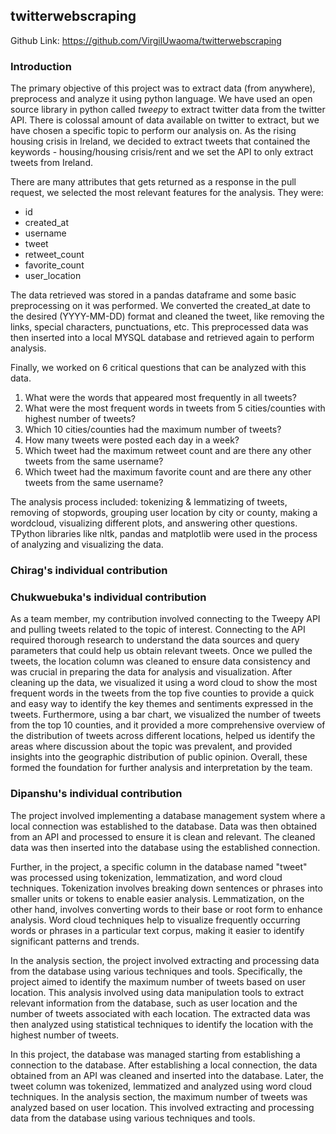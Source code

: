 ## twitterwebscraping

Github Link: https://github.com/VirgilUwaoma/twitterwebscraping

### Introduction
The primary objective of this project was to extract data (from anywhere), preprocess and analyze it using python language. We have used an open source library in python called *tweepy* to extract twitter data from the twitter API. There is colossal amount of data available on twitter to extract, but we have chosen a specific topic to perform our analysis on. As the rising housing crisis in Ireland, we decided to extract tweets that contained the keywords - housing/housing crisis/rent and we set the API to only extract tweets from Ireland.

There are many attributes that gets returned as a response in the pull request, we selected the most relevant features for the analysis. They were:
- id
- created_at
- username
- tweet
- retweet_count
- favorite_count
- user_location

The data retrieved was stored in a pandas dataframe and some basic preprocessing on it was performed. We converted the created_at date to the desired (YYYY-MM-DD) format and cleaned the tweet, like removing the links, special characters, punctuations, etc. This preprocessed data was then inserted into a local MYSQL database and retrieved again to perform analysis.

Finally, we worked on 6 critical questions that can be analyzed with this data.
1. What were the words that appeared most frequently in all tweets?
2. What were the most frequent words in tweets from 5 cities/counties with highest number of tweets?
3. Which 10 cities/counties had the maximum number of tweets?
4. How many tweets were posted each day in a week?
5. Which tweet had the maximum retweet count and are there any other tweets from the same username?
6. Which tweet had the maximum favorite count and are there any other tweets from the same username?

The analysis process included: tokenizing & lemmatizing of tweets, removing of stopwords, grouping user location by city or county, making a wordcloud, visualizing different plots, and answering other questions. TPython libraries like nltk, pandas and matplotlib were used in the process of analyzing and visualizing the data.

### Chirag's individual contribution

### Chukwuebuka's individual contribution
As a team member, my contribution involved connecting to the Tweepy API and pulling tweets related to the topic of interest. Connecting to the API required thorough research to understand the data sources and query parameters that could help us obtain relevant tweets.
Once we pulled the tweets, the location column was cleaned to ensure data consistency and was crucial in preparing the data for analysis and visualization.
After cleaning up the data, we visualized it using a word cloud to show the most frequent words in the tweets from the top five counties to provide a quick and easy way to identify the key themes and sentiments expressed in the tweets.
Furthermore, using a bar chart, we visualized the number of tweets from the top 10 counties, and it provided a more comprehensive overview of the distribution of tweets across different locations, helped us identify the areas where discussion about the topic was prevalent, and provided insights into the geographic distribution of public opinion.
Overall, these formed the foundation for further analysis and interpretation by the team.

### Dipanshu's individual contribution

The project involved implementing a database management system where a local connection was established to the database. Data was then obtained from an API and processed to ensure it is clean and relevant. The cleaned data was then inserted into the database using the established connection.

Further, in the project, a specific column in the database named "tweet" was processed using tokenization, lemmatization, and word cloud techniques. Tokenization involves breaking down sentences or phrases into smaller units or tokens to enable easier analysis. Lemmatization, on the other hand, involves converting words to their base or root form to enhance analysis. Word cloud techniques help to visualize frequently occurring words or phrases in a particular text corpus, making it easier to identify significant patterns and trends.

In the analysis section, the project involved extracting and processing data from the database using various techniques and tools. Specifically, the project aimed to identify the maximum number of tweets based on user location. This analysis involved using data manipulation tools to extract relevant information from the database, such as user location and the number of tweets associated with each location. The extracted data was then analyzed using statistical techniques to identify the location with the highest number of tweets.

In this project, the database was managed starting from establishing a connection to the database. After establishing a local connection, the data obtained from an API was cleaned and inserted into the database. Later, the tweet column was tokenized, lemmatized and analyzed using word cloud techniques. In the analysis section, the maximum number of tweets was analyzed based on user location. This involved extracting and processing data from the database using various techniques and tools.